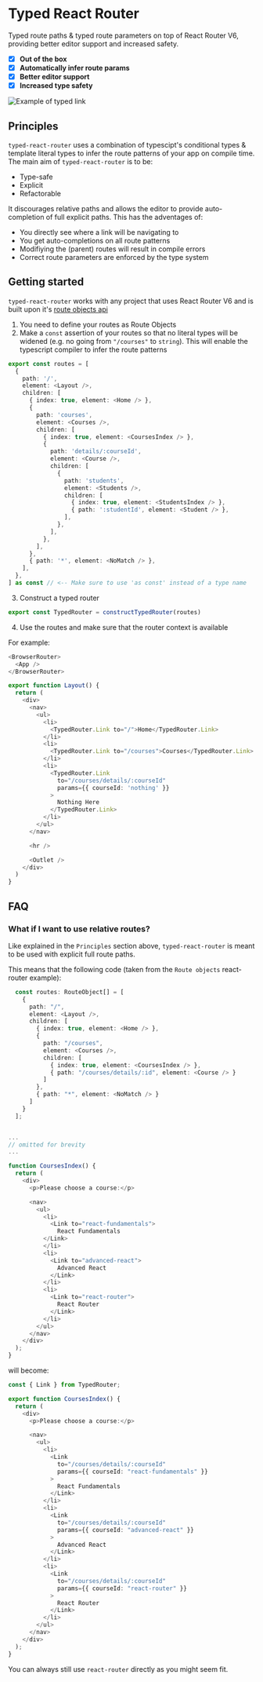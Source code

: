 # Typed React Router

Typed route paths & typed route parameters on top of React Router V6, providing better editor support and increased safety.

- [x] **Out of the box**
- [x] **Automatically infer route params**
- [x] **Better editor support**
- [x] **Increased type safety**

![Example of typed link](./react-router-link.gif)

## Principles
`typed-react-router` uses a combination of typescipt's conditional types & template literal types to infer the route patterns of your app on compile time.
The main aim of `typed-react-router` is to be:
- Type-safe
- Explicit
- Refactorable

It discourages relative paths and allows the editor to provide auto-completion of full explicit paths. This has the adventages of:
- You directly see where a link will be navigating to
- You get auto-completions on all route patterns
- Modifiying the (parent) routes will result in compile errors
- Correct route parameters are enforced by the type system

## Getting started

`typed-react-router` works with any project that uses React Router V6 and is built upon it's [route objects api](https://reactrouter.com/docs/en/v6/examples/route-objects)

1. You need to define your routes as Route Objects
2. Make a `const` assertion of your routes so that no literal types will be widened (e.g. no going from `"/courses"` to `string`). This will enable the typescript compiler to infer the route patterns

```typescript
export const routes = [
  {
    path: '/',
    element: <Layout />,
    children: [
      { index: true, element: <Home /> },
      {
        path: 'courses',
        element: <Courses />,
        children: [
          { index: true, element: <CoursesIndex /> },
          {
            path: 'details/:courseId',
            element: <Course />,
            children: [
              {
                path: 'students',
                element: <Students />,
                children: [
                  { index: true, element: <StudentsIndex /> },
                  { path: ':studentId', element: <Student /> },
                ],
              },
            ],
          },
        ],
      },
      { path: '*', element: <NoMatch /> },
    ],
  },
] as const // <-- Make sure to use 'as const' instead of a type name
```

3. Construct a typed router

```typescript
export const TypedRouter = constructTypedRouter(routes)
```

4. Use the routes and make sure that the router context is available

For example:

```typescript
<BrowserRouter>
  <App />
</BrowserRouter>
```

```typescript
export function Layout() {
  return (
    <div>
      <nav>
        <ul>
          <li>
            <TypedRouter.Link to="/">Home</TypedRouter.Link>
          </li>
          <li>
            <TypedRouter.Link to="/courses">Courses</TypedRouter.Link>
          </li>
          <li>
            <TypedRouter.Link
              to="/courses/details/:courseId"
              params={{ courseId: 'nothing' }}
            >
              Nothing Here
            </TypedRouter.Link>
          </li>
        </ul>
      </nav>

      <hr />

      <Outlet />
    </div>
  )
}
```

## FAQ

### What if I want to use relative routes?
Like explained in the `Principles` section above, `typed-react-router` is meant to be used with explicit full route paths.

This means that the following code (taken from the `Route objects` react-router example):
```typescript
  const routes: RouteObject[] = [
    {
      path: "/",
      element: <Layout />,
      children: [
        { index: true, element: <Home /> },
        {
          path: "/courses",
          element: <Courses />,
          children: [
            { index: true, element: <CoursesIndex /> },
            { path: "/courses/details/:id", element: <Course /> }
          ]
        },
        { path: "*", element: <NoMatch /> }
      ]
    }
  ];


...
// omitted for brevity
...

function CoursesIndex() {
  return (
    <div>
      <p>Please choose a course:</p>

      <nav>
        <ul>
          <li>
            <Link to="react-fundamentals">
              React Fundamentals
          </Link>
          </li>
          <li>
            <Link to="advanced-react">
              Advanced React
            </Link>
          </li>
          <li>
            <Link to="react-router">
              React Router
            </Link>
          </li>
        </ul>
      </nav>
    </div>
  );
}

```

will become:

```typescript
const { Link } from TypedRouter;

export function CoursesIndex() {
  return (
    <div>
      <p>Please choose a course:</p>

      <nav>
        <ul>
          <li>
            <Link
              to="/courses/details/:courseId"
              params={{ courseId: "react-fundamentals" }}
            >
              React Fundamentals
            </Link>
          </li>
          <li>
            <Link
              to="/courses/details/:courseId"
              params={{ courseId: "advanced-react" }}
            >
              Advanced React
            </Link>
          </li>
          <li>
            <Link
              to="/courses/details/:courseId"
              params={{ courseId: "react-router" }}
            >
              React Router
            </Link>
          </li>
        </ul>
      </nav>
    </div>
  );
}
```
You can always still use `react-router` directly as you might seem fit.
